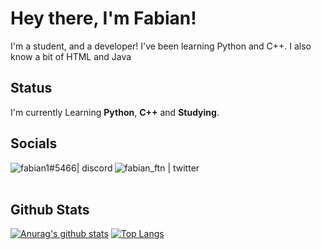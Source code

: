 # Hey there, I'm Fabian!
I'm a student, and a developer! I've been learning Python and C++. I also know a bit of HTML and Java

## Status
I'm currently Learning **Python**, **C++** and **Studying**. 

## Socials
[<img align="left" alt="fabian1#5466| discord" src="https://img.icons8.com/clouds/48/000000/discord-logo.png"/>](https://discord.com/users/589952622820196402)
[<img align="left" alt="fabian_ftn | twitter" src="https://img.icons8.com/cotton/48/000000/twitter.png">](https://twitter.com/ftn_fabian)
<br>
<br>
## Github Stats
[![Anurag's github stats](https://github-readme-stats.vercel.app/api?username=fabianlanza&show_icons=true&theme=buefy)](https://github.com/anuraghazra/github-readme-stats)
[![Top Langs](https://github-readme-stats.vercel.app/api/top-langs/?username=fabianlanza&hide=powershell&theme=buefy)](https://github.com/anuraghazra/github-readme-stats)
